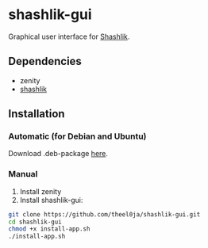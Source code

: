 # shashlik-gui

Graphical user interface for [Shashlik](http://www.shashlik.io/).

## Dependencies

* zenity
* [shashlik](http://www.shashlik.io/download/)

## Installation
### Automatic (for Debian and Ubuntu)
Download .deb-package [here](https://storage.theel0ja.info/pakettivarasto.kotilinux.org/kotilinux/pool/main/s/shashlik-gui/).

### Manual
1. Install zenity
2. Install shashlik-gui:
```bash
git clone https://github.com/theel0ja/shashlik-gui.git
cd shashlik-gui
chmod +x install-app.sh
./install-app.sh
```
